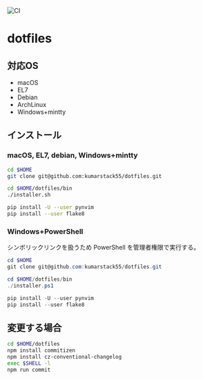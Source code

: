 ![CI](https://github.com/kumarstack55/dotfiles/workflows/CI/badge.svg)

# dotfiles

## 対応OS

* macOS
* EL7
* Debian
* ArchLinux
* Windows+mintty

## インストール

### macOS, EL7, debian, Windows+mintty

```bash
cd $HOME
git clone git@github.com:kumarstack55/dotfiles.git

cd $HOME/dotfiles/bin
./installer.sh

pip install -U --user pynvim
pip install --user flake8
```

### Windows+PowerShell

シンボリックリンクを扱うため PowerShell を管理者権限で実行する。

```ps1
cd $HOME
git clone git@github.com:kumarstack55/dotfiles.git

cd $HOME/dotfiles/bin
./installer.ps1

pip install -U --user pynvim
pip install --user flake8
```

## 変更する場合

```sh
cd $HOME/dotfiles
npm install commitizen
npm install cz-conventional-changelog
exec $SHELL -l
npm run commit
```
